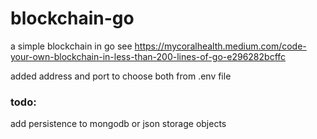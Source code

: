 # blockchain-go

a simple blockchain in go
see https://mycoralhealth.medium.com/code-your-own-blockchain-in-less-than-200-lines-of-go-e296282bcffc 

added address and port to choose both from .env file

### todo:

add persistence to mongodb or json storage objects
